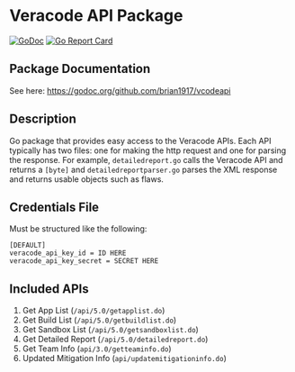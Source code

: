 # Veracode API Package
[![GoDoc](https://godoc.org/github.com/brian1917/vcodeapi?status.svg)](https://godoc.org/github.com/brian1917/vcodeapi)
[![Go Report Card](https://goreportcard.com/badge/github.com/brian1917/vcodeapi)](https://goreportcard.com/report/github.com/brian1917/vcodeapi)

## Package Documentation
See here: https://godoc.org/github.com/brian1917/vcodeapi

## Description
Go package that provides easy access to the Veracode APIs. Each API typically has two files: one for making the http request and one for parsing the response.
For example, `detailedreport.go` calls the Veracode API and returns a `[byte]` and `detailedreportparser.go` parses the
XML response and returns usable objects such as flaws.

## Credentials File
Must be structured like the following:
```
[DEFAULT]
veracode_api_key_id = ID HERE
veracode_api_key_secret = SECRET HERE
```

## Included APIs
1. Get App List (`/api/5.0/getapplist.do`)
2. Get Build List (`/api/5.0/getbuildlist.do`)
3. Get Sandbox List (`/api/5.0/getsandboxlist.do`)
4. Get Detailed Report (`/api/5.0/detailedreport.do`)
5. Get Team Info (`api/3.0/getteaminfo.do`)
6. Updated Mitigation Info (`api/updatemitigationinfo.do`)
